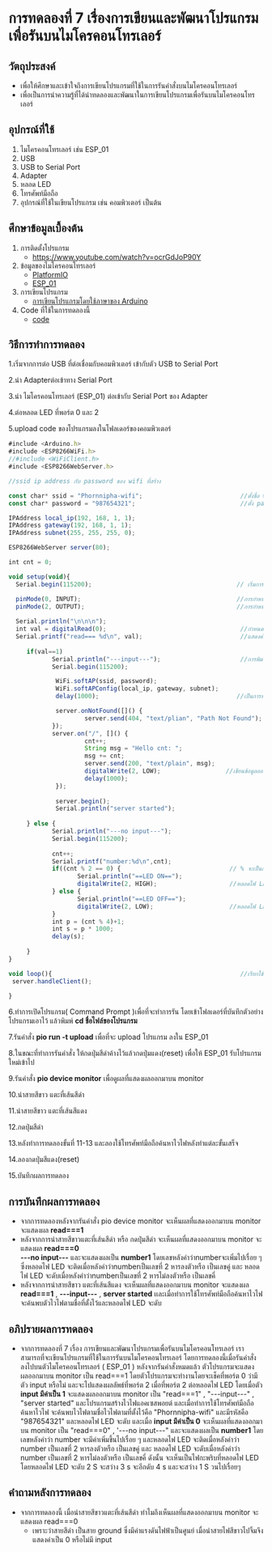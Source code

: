 # การทดลองที่ 7 เรื่องการเขียนและพัฒนาโปรแกรมเพื่อรันบนไมโครคอนโทรเลอร์ 

## วัตถุประสงค์
*  เพื่อให้ศึกษาและเข้าใจถึงการเขียนโปรแกรมที่ใช้ในการรันคำสั่งบนไมโครคอนโทรเลอร์
*  เพื่อเป็นการนำความรู้ที่ได้นำทดลองและพัฒนาในการเขียนโปรแกรมเพื่อรันบนไมโครคอนโทรเลอร์ 

## อุปกรณ์ที่ใช้
1.	ไมโครคอนโทรเลอร์ เช่น ESP_01
2.	USB 
3.	USB to Serial Port
4.	Adapter
5.	หลอด LED
6.	โทรศัพท์มือถือ
7.	อุปกรณ์ที่ใช้ในเขียนโปรแกรม เช่น คอมพิวเตอร์ เป็นต้น


## ศึกษาข้อมูลเบื้องต้น
1. การติดตั้งโปรแกรม
   * https://www.youtube.com/watch?v=ocrGdJoP90Y
2. ข้อมูลของไมโครคอนโทรเลอร์
   * [PlatformIO]( https://platformio.org/ )
   * [ESP_01](https://docs.platformio.org/en/latest/boards/espressif8266/esp01_1m.html)
3. การเขียนโปรแกรม
   * [การเขียนโปรแกรมโดยใช้ภาษาของ Arduino](http://www.sbt.ac.th/new/sites/default/files/TNP_Unit_3.pdf?fbclid=IwAR3S3sb5SMzHRW5Dq7SKVO-rd_HUcSAs75nkiaa3eNkx-PtzpSwNbk3Nzgs)
4. Code ที่ใช้ในการทดลองนี้
   * [code]( https://github.com/phornnipha/lab-7/blob/main/lab_7.cpp)

## วิธีการทำการทดลอง
  1.เริ่มจากการต่อ USB ที่ต่อเชื่อมกับคอมพิวเตอร์ เข้ากับตัว USB to Serial Port
  
  2.นำ Adapterต่อเข้าทาง Serial Port
  
  3.นำ ไมโครคอนโทรเลอร์ (ESP_01) ต่อเข้ากับ Serial Port ของ Adapter
  
  4.ต่อหลอด LED ที่พอร์ต 0 และ 2
  
  5.upload code ของโปรแกรมลงในโฟลเดอร์ของคอมพิวเตอร์
   ```javascript
  #include <Arduino.h>
#include <ESP8266WiFi.h>
//#include <WiFiClient.h>
#include <ESP8266WebServer.h>

//ssid ip address กับ password ของ wifi ที่สร้าง

const char* ssid = "Phornnipha-wifi";                           //ตั้งชื่อ wifi                        
const char* password = "987654321";                             //ตั้ง password

IPAddress local_ip(192, 168, 1, 1);
IPAddress gateway(192, 168, 1, 1);
IPAddress subnet(255, 255, 255, 0);

ESP8266WebServer server(80);

int cnt = 0;

void setup(void){
     Serial.begin(115200);                                        // เริ่มการทำงาน Serial Monitor(การกำหนดอัตรการส่งข้อมูล)

     pinMode(0, INPUT);                                           //การกำหนดขาที่เชื่อมต่อวงจรให้เป็นพอร์ต input
     pinMode(2, OUTPUT);                                          //การกำหนดขาที่เชื่อมต่อวงจรให้เป็นพอร์ต output
        
     Serial.println("\n\n\n");                               
     int val = digitalRead(0);                                     //กำหนดให้ val = ค่าที่อ่านข้อมูลเข้าพอร์ตที่input
     Serial.printf("read=== %d\n", val);                           //แสดงค่าออกมา val = 0 หรือ 1 ตามค่าที่อ่านข้อมูลเข้าพอร์ตที่input
          
        if(val==1) 
               Serial.println("---input---");                      //การพิมพ์ข้อมูลไปยังพอร์ตและขึ้นบรรทัดใหม่
               Serial.begin(115200);

                WiFi.softAP(ssid, password);
                WiFi.softAPConfig(local_ip, gateway, subnet);
                delay(1000);                                      //เป็นการหน่วงเวลาตามค่าที่กำหนด มีหน่วยเป็น ms

                server.onNotFound([]() {
                        server.send(404, "text/plian", "Path Not Found");
               });
               server.on("/", []() {
                        cnt++;
                        String msg = "Hello cnt: ";
                        msg += cnt;
                        server.send(200, "text/plain", msg);
                        digitalWrite(2, LOW);                  //เขียนข้อมูลออกพอร์ตที่output
                        delay(1000);         
                });
                
                server.begin();
                Serial.println("server started");    
        
        } else {
               Serial.println("---no input---");
               Serial.begin(115200);
        
               cnt++;
               Serial.printf("number:%d\n",cnt);
               if((cnt % 2 == 0) {                              // % จะเป็นการหารเอาเศษ
                      Serial.println("==LED ON==");         
                      digitalWrite(2, HIGH);                    //หลอดไฟ LED ติด
               } else {
                      Serial.println("==LED OFF==");
                      digitalWrite(2, LOW);                     //หลอดไฟ LED ดับ
               }
               int p = (cnt % 4)+1;
               int s = p * 1000;
               delay(s);
	             
        }
}

void loop(){                                                    //เรียกใช้งาน wifi ที่ set up ไว้
	server.handleClient();
	
}
 ```
  
  6.ทำการเปิดโปรแกรม( Command Prompt )เพื่อที่จะทำการรัน โดยเข้าโฟลเดอร์ที่บันทึกตัวอย่างโปรแกรมเอาไว้ แล้วพิมพ์ **cd ชื่อไฟล์ของโปรแกรม** 
  
  
  7.รันคำสั่ง **pio run -t upload** เพื่อที่จะ upload โปรแกรม  ลงใน ESP_01
 
  8.ในขณะที่ทำการรันคำสั่ง ให้กดปุ่มสีดำค้างไว้แล้วกดปุ่มแดง(reset) เพื่อให้ ESP_01 รับโปรแกรมใหม่เข้าไป
 
  9.รันคำสั่ง **pio device monitor** เพื่อดูผลที่แสดงผลออกมาบน monitor 
  
  10.นำสายสีขาว แตะที่เส้นสีดำ
  
  11.นำสายสีขาว แตะที่เส้นสีแดง 
  
  12.กดปุ่มสีดำ
  
  13.หลังทำการทดลองขั้นที่ 11-13 และลองใช้โทรศัพท์มือถือค้นหาไวไฟหลังทำแต่ละขั้นเสร็จ
  
  14.ลองกดปุ่มสีแดง(reset) 
  
  15.บันทึกผลการทดลอง

## การบันทึกผลการทดลอง
* จากการทดลองหลังจากรันคำสั่ง pio device monitor จะเห็นผลที่แสดงออกมาบน monitor จะแสดงผล **read===1**
* หลังจากการนำสายสีขาวแตะที่เส้นสีดำ หรือ กดปุ่มสีดำ จะเห็นผลที่แสดงออกมาบน monitor จะแสดงผล **read===0**   
**---no input---**  และจะแสดงผลเป็น **number1** โดยเลขหลังคำว่าnumberจะเพิ่มไปเรื่อย ๆ ซึ่งหลอดไฟ LED จะติดเมื่อหลังคำว่าnumberเป็นเลขที่ 2 หารลงตัวหรือ เป็นเลขคู่ และ หลอดไฟ LED จะดับเมื่อหลังคำว่าnumberเป็นเลขที่ 2 หารไม่ลงตัวหรือ เป็นเลขคี่ 
* หลังจากการนำสายสีขาว แตะที่เส้นสีแดง จะเห็นผลที่แสดงออกมาบน monitor จะแสดงผล **read===1**
  , **---input---** , **server started** เเละเมื่อทำการใช้โทรศัพท์มือถือค้นหาไวไฟ จะค้นพบตัวไวไฟตามชื่อที่ตั้งไว้และหลอดไฟ LED จะดับ 

## อภิปรายผลการทดลอง
   * จากการทดลองที่ 7 เรื่อง การเขียนและพัฒนาโปรแกรมเพื่อรันบนไมโครคอนโทรเลอร์ เราสามารถที่จะเขียนโปรแกรมที่ใช้ในการรันบนไมโครคอนโทรเลอร์ โดยการทดลองนี้เมื่อรันคำสั่ง ลงไปบนตัวไมโครคอนโทรเลอร์ ( ESP_01 ) หลังจากรันคำสั่งหมดแล้ว ตัวโปรแกรมจะแสดงผลออกมาบน monitor เป็น read===1 โดยตัวโปรแกรมจะทำงานโดยจะเช็คที่พอร์ต 0 ว่ามีตัว input หรือไม่ และจะไปแสดงผลลัพธ์ที่พอร์ต 2 เมื่อที่พอร์ต 2 ต่อหลอดไฟ LED โดยเมื่อตัว ****input มีค่าเป็น 1**** จะแสดงผลออกมาบน monitor เป็น "read===1"  ,  "---input---" , "server started" และโปรแกรมสร้างไวไฟแอคเซสพอยต์  และเมื่อทำการใช้โทรศัพท์มือถือค้นหาไวไฟ จะค้นพบไวไฟตามชื่อไวไฟตามที่ตั้งไว้คือ "Phornnipha-wifi" และมีรหัสคือ "987654321" และหลอดไฟ LED จะดับ และเมื่อ ****input มีค่าเป็น 0**** จะเห็นผลที่แสดงออกมาบน monitor เป็น "read===0"  , '---no input---"  และจะแสดงผลเป็น **number1** โดยเลขหลังคำว่า number จะมีค่าเพิ่มขึ้นไปเรื่อย ๆ และหลอดไฟ LED จะติดเมื่อหลังคำว่า number เป็นเลขที่ 2 หารลงตัวหรือ เป็นเลขคู่ และ หลอดไฟ LED จะดับเมื่อหลังคำว่า number เป็นเลขที่ 2 หารไม่ลงตัวหรือ เป็นเลขคี่ ดังนั้น จะเห็นเป็นไฟกะพริบที่หลอดไฟ LED โดยหลอดไฟ LED จะดับ 2 S  จะสว่าง 3 s จะอีกดับ 4 s และจะสว่าง 1 S วนไปเรื่อยๆ 

## คำถามหลังการทดลอง 
   * จากการทดลองนี้ เมื่อนำสายสีขาวแตะที่เส้นสีดำ  ทำไมถึงเห็นผลที่แสดงออกมาบน monitor จะแสดงผล read===0
     * เพราะว่าสายสีดำ เป็นสาย ground ซึ่งมีค่าแรงดันไฟฟ้าเป็นศูนย์ เมื่อนำสายไฟสีขาวไปจิ้มจึงแสดงค่าเป็น 0 หรือไม่มี input 
